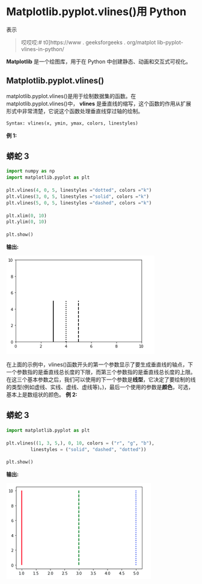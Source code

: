 # Matplotlib.pyplot.vlines()用 Python

表示

> 哎哎哎:# t0]https://www . geeksforgeeks . org/matplot lib-pyplot-vlines-in-python/

**Matplotlib** 是一个绘图库，用于在 Python 中创建静态、动画和交互式可视化。

## Matplotlib.pyplot.vlines()

matplotlib.pyplot.vlines()是用于绘制数据集的函数。在 matplotlib.pyplot.vlines()中， **vlines** 是垂直线的缩写，这个函数的作用从扩展形式中非常清楚，它说这个函数处理垂直线穿过轴的绘制。

```py
Syntax: vlines(x, ymin, ymax, colors, linestyles)
```

**例 1:**

## 蟒蛇 3

```py
import numpy as np
import matplotlib.pyplot as plt

plt.vlines(4, 0, 5, linestyles ="dotted", colors ="k")
plt.vlines(3, 0, 5, linestyles ="solid", colors ="k")
plt.vlines(5, 0, 5, linestyles ="dashed", colors ="k")

plt.xlim(0, 10)
plt.ylim(0, 10)

plt.show()
```

**输出:**

![python-matplotlob-vlines](img/ce57161f04b67bca920cadf49ed27487.png)

在上面的示例中，vlines()函数开头的第一个参数显示了要生成垂直线的轴点，下一个参数指的是垂直线总长度的下限，而第三个参数指的是垂直线总长度的上限。在这三个基本参数之后，我们可以使用的下一个参数是**线型**，它决定了要绘制的线的类型(例如虚线、实线、虚线、虚线等)。)，最后一个使用的参数是**颜色**，可选，基本上是数组状的颜色。
**例 2:**

## 蟒蛇 3

```py
import matplotlib.pyplot as plt

plt.vlines((1, 3, 5,), 0, 10, colors = ("r", "g", "b"),
         linestyles = ("solid", "dashed", "dotted"))

plt.show()
```

**输出:**

![python-matplotlib-vlines-2](img/edc03751754bb6cdfc040e46aeead681.png)